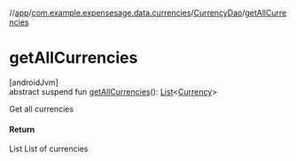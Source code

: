 //[app](../../../index.md)/[com.example.expensesage.data.currencies](../index.md)/[CurrencyDao](index.md)/[getAllCurrencies](get-all-currencies.md)

# getAllCurrencies

[androidJvm]\
abstract suspend fun [getAllCurrencies](get-all-currencies.md)(): [List](https://kotlinlang.org/api/latest/jvm/stdlib/kotlin.collections/-list/index.html)&lt;[Currency](../-currency/index.md)&gt;

Get all currencies

#### Return

List<Currency> List of currencies
